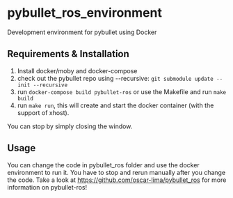 # pybullet_ros_environment

Development environment for pybullet using Docker

## Requirements & Installation

1. Install docker/moby and docker-compose
1. check out the pybullet repo using --recursive: `git submodule update --init --recursive`
1. run `docker-compose build pybullet-ros` or use the Makefile and run `make build`
1. run `make run`, this will create and start the docker container (with the support of xhost).

You can stop by simply closing the window.

## Usage

You can change the code in pybullet_ros folder and use the docker environment to run it. You have to stop and rerun manually after you change the code.
Take a look at https://github.com/oscar-lima/pybullet_ros for more information on pybullet-ros!
